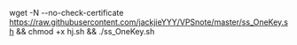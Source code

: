 wget -N --no-check-certificate https://raw.githubusercontent.com/jackjieYYY/VPSnote/master/ss_OneKey.sh && chmod +x hj.sh && ./ss_OneKey.sh
